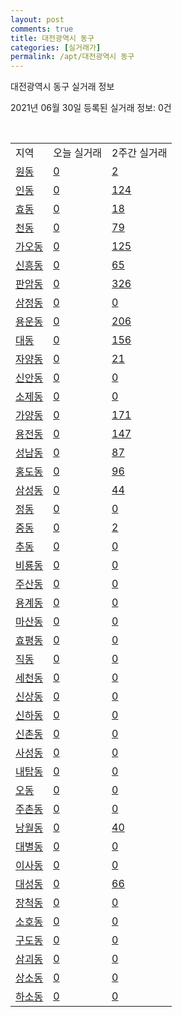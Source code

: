 ```yaml
---
layout: post
comments: true
title: 대전광역시 동구
categories: [실거래가]
permalink: /apt/대전광역시 동구
---
```


대전광역시 동구 실거래 정보

2021년 06월 30일 등록된 실거래 정보: 0건

<script type="text/javascript">
  google.charts.load('current', {'packages':['corechart']});
  google.charts.setOnLoadCallback(drawChart);

  function drawChart() {
    var data = google.visualization.arrayToDataTable([['거래일', '매매', '전월세', '전매'], ['21-02', 179, 189, 15], ['21-03', 249, 204, 8], ['21-04', 204, 152, 13], ['21-05', 252, 143, 5], ['21-06', 96, 64, 2]]);

    var options = {
      title: '최근 유형별 거래량 추이',
      legend: { position: 'bottom' }
    };

    var chart = new google.visualization.LineChart(document.getElementById('columnchart_material'));
    chart.draw(data, (options));
  }
</script>

<div id="columnchart_material" style="width: 100%; margin-left: -35px"></div>
<br>
<table class="sortable">
  <tr>
    <td>지역</td>
    <td>오늘 실거래</td>
    <td>2주간 실거래</td>
  </tr>

  
  <tr class="item">
    <td><a href="대전광역시 동구 원동">원동</a></td>
    <td><a href="대전광역시 동구 원동">0</a></td>
    <td><a href="대전광역시 동구 원동">2</a></td>
  </tr>
    

  <tr class="item">
    <td><a href="대전광역시 동구 인동">인동</a></td>
    <td><a href="대전광역시 동구 인동">0</a></td>
    <td><a href="대전광역시 동구 인동">124</a></td>
  </tr>
    

  <tr class="item">
    <td><a href="대전광역시 동구 효동">효동</a></td>
    <td><a href="대전광역시 동구 효동">0</a></td>
    <td><a href="대전광역시 동구 효동">18</a></td>
  </tr>
    

  <tr class="item">
    <td><a href="대전광역시 동구 천동">천동</a></td>
    <td><a href="대전광역시 동구 천동">0</a></td>
    <td><a href="대전광역시 동구 천동">79</a></td>
  </tr>
    

  <tr class="item">
    <td><a href="대전광역시 동구 가오동">가오동</a></td>
    <td><a href="대전광역시 동구 가오동">0</a></td>
    <td><a href="대전광역시 동구 가오동">125</a></td>
  </tr>
    

  <tr class="item">
    <td><a href="대전광역시 동구 신흥동">신흥동</a></td>
    <td><a href="대전광역시 동구 신흥동">0</a></td>
    <td><a href="대전광역시 동구 신흥동">65</a></td>
  </tr>
    

  <tr class="item">
    <td><a href="대전광역시 동구 판암동">판암동</a></td>
    <td><a href="대전광역시 동구 판암동">0</a></td>
    <td><a href="대전광역시 동구 판암동">326</a></td>
  </tr>
    

  <tr class="item">
    <td><a href="대전광역시 동구 삼정동">삼정동</a></td>
    <td><a href="대전광역시 동구 삼정동">0</a></td>
    <td><a href="대전광역시 동구 삼정동">0</a></td>
  </tr>
    

  <tr class="item">
    <td><a href="대전광역시 동구 용운동">용운동</a></td>
    <td><a href="대전광역시 동구 용운동">0</a></td>
    <td><a href="대전광역시 동구 용운동">206</a></td>
  </tr>
    

  <tr class="item">
    <td><a href="대전광역시 동구 대동">대동</a></td>
    <td><a href="대전광역시 동구 대동">0</a></td>
    <td><a href="대전광역시 동구 대동">156</a></td>
  </tr>
    

  <tr class="item">
    <td><a href="대전광역시 동구 자양동">자양동</a></td>
    <td><a href="대전광역시 동구 자양동">0</a></td>
    <td><a href="대전광역시 동구 자양동">21</a></td>
  </tr>
    

  <tr class="item">
    <td><a href="대전광역시 동구 신안동">신안동</a></td>
    <td><a href="대전광역시 동구 신안동">0</a></td>
    <td><a href="대전광역시 동구 신안동">0</a></td>
  </tr>
    

  <tr class="item">
    <td><a href="대전광역시 동구 소제동">소제동</a></td>
    <td><a href="대전광역시 동구 소제동">0</a></td>
    <td><a href="대전광역시 동구 소제동">0</a></td>
  </tr>
    

  <tr class="item">
    <td><a href="대전광역시 동구 가양동">가양동</a></td>
    <td><a href="대전광역시 동구 가양동">0</a></td>
    <td><a href="대전광역시 동구 가양동">171</a></td>
  </tr>
    

  <tr class="item">
    <td><a href="대전광역시 동구 용전동">용전동</a></td>
    <td><a href="대전광역시 동구 용전동">0</a></td>
    <td><a href="대전광역시 동구 용전동">147</a></td>
  </tr>
    

  <tr class="item">
    <td><a href="대전광역시 동구 성남동">성남동</a></td>
    <td><a href="대전광역시 동구 성남동">0</a></td>
    <td><a href="대전광역시 동구 성남동">87</a></td>
  </tr>
    

  <tr class="item">
    <td><a href="대전광역시 동구 홍도동">홍도동</a></td>
    <td><a href="대전광역시 동구 홍도동">0</a></td>
    <td><a href="대전광역시 동구 홍도동">96</a></td>
  </tr>
    

  <tr class="item">
    <td><a href="대전광역시 동구 삼성동">삼성동</a></td>
    <td><a href="대전광역시 동구 삼성동">0</a></td>
    <td><a href="대전광역시 동구 삼성동">44</a></td>
  </tr>
    

  <tr class="item">
    <td><a href="대전광역시 동구 정동">정동</a></td>
    <td><a href="대전광역시 동구 정동">0</a></td>
    <td><a href="대전광역시 동구 정동">0</a></td>
  </tr>
    

  <tr class="item">
    <td><a href="대전광역시 동구 중동">중동</a></td>
    <td><a href="대전광역시 동구 중동">0</a></td>
    <td><a href="대전광역시 동구 중동">2</a></td>
  </tr>
    

  <tr class="item">
    <td><a href="대전광역시 동구 추동">추동</a></td>
    <td><a href="대전광역시 동구 추동">0</a></td>
    <td><a href="대전광역시 동구 추동">0</a></td>
  </tr>
    

  <tr class="item">
    <td><a href="대전광역시 동구 비룡동">비룡동</a></td>
    <td><a href="대전광역시 동구 비룡동">0</a></td>
    <td><a href="대전광역시 동구 비룡동">0</a></td>
  </tr>
    

  <tr class="item">
    <td><a href="대전광역시 동구 주산동">주산동</a></td>
    <td><a href="대전광역시 동구 주산동">0</a></td>
    <td><a href="대전광역시 동구 주산동">0</a></td>
  </tr>
    

  <tr class="item">
    <td><a href="대전광역시 동구 용계동">용계동</a></td>
    <td><a href="대전광역시 동구 용계동">0</a></td>
    <td><a href="대전광역시 동구 용계동">0</a></td>
  </tr>
    

  <tr class="item">
    <td><a href="대전광역시 동구 마산동">마산동</a></td>
    <td><a href="대전광역시 동구 마산동">0</a></td>
    <td><a href="대전광역시 동구 마산동">0</a></td>
  </tr>
    

  <tr class="item">
    <td><a href="대전광역시 동구 효평동">효평동</a></td>
    <td><a href="대전광역시 동구 효평동">0</a></td>
    <td><a href="대전광역시 동구 효평동">0</a></td>
  </tr>
    

  <tr class="item">
    <td><a href="대전광역시 동구 직동">직동</a></td>
    <td><a href="대전광역시 동구 직동">0</a></td>
    <td><a href="대전광역시 동구 직동">0</a></td>
  </tr>
    

  <tr class="item">
    <td><a href="대전광역시 동구 세천동">세천동</a></td>
    <td><a href="대전광역시 동구 세천동">0</a></td>
    <td><a href="대전광역시 동구 세천동">0</a></td>
  </tr>
    

  <tr class="item">
    <td><a href="대전광역시 동구 신상동">신상동</a></td>
    <td><a href="대전광역시 동구 신상동">0</a></td>
    <td><a href="대전광역시 동구 신상동">0</a></td>
  </tr>
    

  <tr class="item">
    <td><a href="대전광역시 동구 신하동">신하동</a></td>
    <td><a href="대전광역시 동구 신하동">0</a></td>
    <td><a href="대전광역시 동구 신하동">0</a></td>
  </tr>
    

  <tr class="item">
    <td><a href="대전광역시 동구 신촌동">신촌동</a></td>
    <td><a href="대전광역시 동구 신촌동">0</a></td>
    <td><a href="대전광역시 동구 신촌동">0</a></td>
  </tr>
    

  <tr class="item">
    <td><a href="대전광역시 동구 사성동">사성동</a></td>
    <td><a href="대전광역시 동구 사성동">0</a></td>
    <td><a href="대전광역시 동구 사성동">0</a></td>
  </tr>
    

  <tr class="item">
    <td><a href="대전광역시 동구 내탑동">내탑동</a></td>
    <td><a href="대전광역시 동구 내탑동">0</a></td>
    <td><a href="대전광역시 동구 내탑동">0</a></td>
  </tr>
    

  <tr class="item">
    <td><a href="대전광역시 동구 오동">오동</a></td>
    <td><a href="대전광역시 동구 오동">0</a></td>
    <td><a href="대전광역시 동구 오동">0</a></td>
  </tr>
    

  <tr class="item">
    <td><a href="대전광역시 동구 주촌동">주촌동</a></td>
    <td><a href="대전광역시 동구 주촌동">0</a></td>
    <td><a href="대전광역시 동구 주촌동">0</a></td>
  </tr>
    

  <tr class="item">
    <td><a href="대전광역시 동구 낭월동">낭월동</a></td>
    <td><a href="대전광역시 동구 낭월동">0</a></td>
    <td><a href="대전광역시 동구 낭월동">40</a></td>
  </tr>
    

  <tr class="item">
    <td><a href="대전광역시 동구 대별동">대별동</a></td>
    <td><a href="대전광역시 동구 대별동">0</a></td>
    <td><a href="대전광역시 동구 대별동">0</a></td>
  </tr>
    

  <tr class="item">
    <td><a href="대전광역시 동구 이사동">이사동</a></td>
    <td><a href="대전광역시 동구 이사동">0</a></td>
    <td><a href="대전광역시 동구 이사동">0</a></td>
  </tr>
    

  <tr class="item">
    <td><a href="대전광역시 동구 대성동">대성동</a></td>
    <td><a href="대전광역시 동구 대성동">0</a></td>
    <td><a href="대전광역시 동구 대성동">66</a></td>
  </tr>
    

  <tr class="item">
    <td><a href="대전광역시 동구 장척동">장척동</a></td>
    <td><a href="대전광역시 동구 장척동">0</a></td>
    <td><a href="대전광역시 동구 장척동">0</a></td>
  </tr>
    

  <tr class="item">
    <td><a href="대전광역시 동구 소호동">소호동</a></td>
    <td><a href="대전광역시 동구 소호동">0</a></td>
    <td><a href="대전광역시 동구 소호동">0</a></td>
  </tr>
    

  <tr class="item">
    <td><a href="대전광역시 동구 구도동">구도동</a></td>
    <td><a href="대전광역시 동구 구도동">0</a></td>
    <td><a href="대전광역시 동구 구도동">0</a></td>
  </tr>
    

  <tr class="item">
    <td><a href="대전광역시 동구 삼괴동">삼괴동</a></td>
    <td><a href="대전광역시 동구 삼괴동">0</a></td>
    <td><a href="대전광역시 동구 삼괴동">0</a></td>
  </tr>
    

  <tr class="item">
    <td><a href="대전광역시 동구 상소동">상소동</a></td>
    <td><a href="대전광역시 동구 상소동">0</a></td>
    <td><a href="대전광역시 동구 상소동">0</a></td>
  </tr>
    

  <tr class="item">
    <td><a href="대전광역시 동구 하소동">하소동</a></td>
    <td><a href="대전광역시 동구 하소동">0</a></td>
    <td><a href="대전광역시 동구 하소동">0</a></td>
  </tr>
    


</table>


    